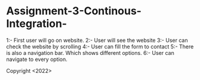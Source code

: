 # Assignment-3-Continous-Integration-
1:- First user will go on website.
2:- User will see the website
3:- User can check the website by scrolling
4:- User can fill the form to contact
5:- There is also a navigation bar. Which shows different options.
6:- User can navigate to every option.

Copyright <2022> <RITIK GOYAL>
